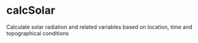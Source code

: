 # calcSolar
Calculate solar radiation and related variables based on location, time and topographical conditions 
